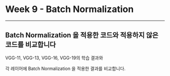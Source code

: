 # Week 9 - Batch Normalization

-------
## Batch Normalization 을 적용한 코드와 적용하지 않은 코드를 비교합니다

VGG-11, VGG-13, VGG-16, VGG-19의 학습 결과와

각 레이어에 Batch Normalization 을 적용한 결과를 비교합니다.






